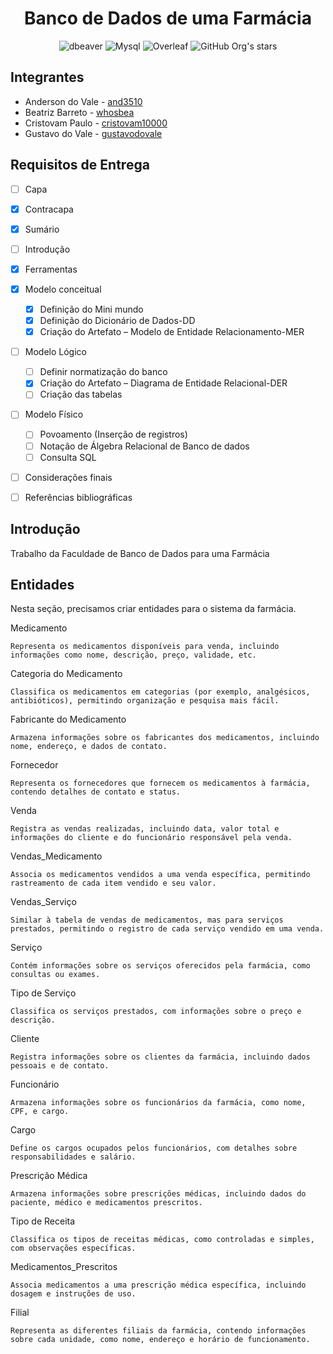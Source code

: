 <h1 align="center">Banco de Dados de uma Farmácia</h1>

<div align="center" >

![dbeaver](https://img.shields.io/badge/dbeaver-382923?style=for-the-badge&logo=dbeaver&logoColor=whit)
![Mysql](https://img.shields.io/badge/MySQL-018bff?style=for-the-badge&logo=mysql&logoColor=white)
![Overleaf](https://img.shields.io/badge/Overleaf-47A141?style=for-the-badge&logo=Overleaf&logoColor=white)
![GitHub Org's stars](https://img.shields.io/github/stars/and3510?style=social)

</div>

<h2> Integrantes </h2>

- Anderson do Vale - [and3510](https://github.com/and3510) 
- Beatriz Barreto - [whosbea](https://github.com/whosbea) 
- Cristovam Paulo - [cristovam10000](https://github.com/cristovam10000) 
- Gustavo do Vale - [gustavodovale](https://github.com/gustavodovale)


<h2>Requisitos de Entrega </h2>

- [ ] Capa
- [x] Contracapa
- [x] Sumário
- [ ] Introdução
- [x] Ferramentas
- [x] Modelo conceitual
  - [x] Definição do Mini mundo
  - [x] Definição do Dicionário de Dados-DD
  - [x] Criação do Artefato – Modelo de Entidade Relacionamento-MER
- [ ] Modelo Lógico
  - [ ] Definir normatização do banco
  - [x] Criação do Artefato – Diagrama de Entidade Relacional-DER
  - [ ] Criação das tabelas
- [ ] Modelo Físico
  - [ ] Povoamento (Inserção de registros)
  - [ ] Notação de Álgebra Relacional de Banco de dados
  - [ ] Consulta SQL
- [ ] Considerações finais
- [ ] Referências bibliográficas



<h2> Introdução </h2>
Trabalho da Faculdade de Banco de Dados para uma Farmácia


<h2> Entidades </h2>

Nesta seção, precisamos criar entidades para o sistema da farmácia.

Medicamento

    Representa os medicamentos disponíveis para venda, incluindo informações como nome, descrição, preço, validade, etc.

Categoria do Medicamento

    Classifica os medicamentos em categorias (por exemplo, analgésicos, antibióticos), permitindo organização e pesquisa mais fácil.

Fabricante do Medicamento

    Armazena informações sobre os fabricantes dos medicamentos, incluindo nome, endereço, e dados de contato.

Fornecedor

    Representa os fornecedores que fornecem os medicamentos à farmácia, contendo detalhes de contato e status.

Venda

    Registra as vendas realizadas, incluindo data, valor total e informações do cliente e do funcionário responsável pela venda.

Vendas_Medicamento

    Associa os medicamentos vendidos a uma venda específica, permitindo rastreamento de cada item vendido e seu valor.

Vendas_Serviço

    Similar à tabela de vendas de medicamentos, mas para serviços prestados, permitindo o registro de cada serviço vendido em uma venda.

Serviço

    Contém informações sobre os serviços oferecidos pela farmácia, como consultas ou exames.

Tipo de Serviço

    Classifica os serviços prestados, com informações sobre o preço e descrição.

Cliente

    Registra informações sobre os clientes da farmácia, incluindo dados pessoais e de contato.

Funcionário

    Armazena informações sobre os funcionários da farmácia, como nome, CPF, e cargo.

Cargo

    Define os cargos ocupados pelos funcionários, com detalhes sobre responsabilidades e salário.

Prescrição Médica

    Armazena informações sobre prescrições médicas, incluindo dados do paciente, médico e medicamentos prescritos.

Tipo de Receita

    Classifica os tipos de receitas médicas, como controladas e simples, com observações específicas.

Medicamentos_Prescritos

    Associa medicamentos a uma prescrição médica específica, incluindo dosagem e instruções de uso.

Filial

    Representa as diferentes filiais da farmácia, contendo informações sobre cada unidade, como nome, endereço e horário de funcionamento.
